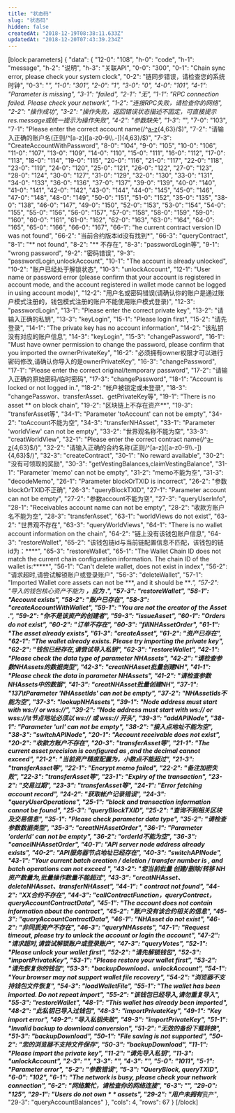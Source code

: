 ```yaml
---
title: "状态码"
slug: "状态码"
hidden: false
createdAt: "2018-12-19T08:38:11.633Z"
updatedAt: "2018-12-20T07:43:39.234Z"
---
```

[block:parameters]
{
  "data": {
    "12-0": "108",
    "h-0": "code",
    "h-1": "message",
    "h-2": "说明",
    "h-3": "关联API",
    "0-0": "300",
    "0-1": "Chain sync error, please check your system clock",
    "0-2": "链同步错误，请检查您的系统时钟",
    "0-3": "*",
    "1-0": "301",
    "2-0": "1",
    "3-0": "0",
    "4-0": "101",
    "4-1": "Parameter is missing",
    "3-1": "failed",
    "2-1": "无",
    "1-1": "RPC connection failed. Please check your network",
    "1-2": "连接RPC失败，请检查你的网络",
    "2-2": "操作成功",
    "3-2": "操作失败，返回错误状态描述不固定，可直接提示res.message或统一提示为操作失败",
    "4-2": "参数缺失",
    "1-3": "*",
    "7-0": "103",
    "7-1": "Please enter the correct account name(/^[a-z]([a-z0-9\\.-]){4,63}/$)",
    "7-2": "请输入正确的账户名(正则/^[a-z]([a-z0-9\\.-]){4,63}/$)",
    "7-3": "CreateAccountWithPassword",
    "8-0": "104",
    "9-0": "105",
    "10-0": "106",
    "11-0": "107",
    "13-0": "109",
    "14-0": "110",
    "15-0": "111",
    "16-0": "112",
    "17-0": "113",
    "18-0": "114",
    "19-0": "115",
    "20-0": "116",
    "21-0": "117",
    "22-0": "118",
    "23-0": "119",
    "24-0": "120",
    "25-0": "121",
    "26-0": "122",
    "27-0": "123",
    "28-0": "124",
    "30-0": "127",
    "31-0": "129",
    "32-0": "130",
    "33-0": "131",
    "34-0": "133",
    "36-0": "136",
    "37-0": "137",
    "39-0": "139",
    "40-0": "140",
    "41-0": "141",
    "42-0": "142",
    "43-0": "144",
    "44-0": "145",
    "45-0": "146",
    "47-0": "148",
    "48-0": "149",
    "50-0": "151",
    "51-0": "152",
    "35-0": "135",
    "38-0": "138",
    "46-0": "147",
    "49-0": "150",
    "52-0": "153",
    "53-0": "154",
    "54-0": "155",
    "55-0": "156",
    "56-0": "157",
    "57-0": "158",
    "58-0": "159",
    "59-0": "160",
    "60-0": "161",
    "61-0": "162",
    "62-0": "163",
    "63-0": "164",
    "64-0": "165",
    "65-0": "166",
    "66-0": "167",
    "66-1": "he current contract version ID was not found",
    "66-2": "当前合约版本id没有找到*",
    "66-3": "queryContract",
    "8-1": "** not found",
    "8-2": "** 不存在",
    "8-3": "passwordLogin等",
    "9-1": "wrong password",
    "9-2": "密码错误",
    "9-3": "passwordLogin,unlockAccount",
    "10-1": "The account is already unlocked",
    "10-2": "账户已经处于解锁状态",
    "10-3": "unlockAccount",
    "12-1": "User name or password error (please confirm that your account is registered in account mode, and the account registered in wallet mode cannot be logged in using account mode)",
    "12-2": "用户名或密码错误(请确认你的账户是通过账户模式注册的，钱包模式注册的账户不能使用账户模式登录)",
    "12-3": "passwordLogin",
    "13-1": "Please enter the correct private key",
    "13-2": "请输入正确的私钥",
    "13-3": "keyLogin",
    "15-1": "Please login first",
    "15-2": "请先登录",
    "14-1": "The private key has no account information",
    "14-2": "该私钥没有对应的账户信息",
    "14-3": "keyLogin",
    "15-3": "changePassword",
    "16-1": "Must have owner permission to change the password, please confirm that you imported the ownerPrivateKey",
    "16-2": "必须拥有owner权限才可以进行密码修改,请确认你导入的是ownerPrivateKey",
    "16-3": "changePassword",
    "17-1": "Please enter the correct original/temporary password",
    "17-2": "请输入正确的原始密码/临时密码",
    "17-3": "changePassword",
    "18-1": "Account is locked or not logged in.",
    "18-2": "帐户被锁定或未登录",
    "18-3": "changePasswor、transferAsset、getPrivateKey等",
    "19-1": "There is no asset ** on block chain",
    "19-2": "区块链上不存在资产**",
    "19-3": "transferAsset等",
    "34-1": "Parameter 'toAccount' can not be empty",
    "34-2": "toAccount不能为空",
    "34-3": "transferNHAsset",
    "33-1": "Parameter 'worldView' can not be empty",
    "33-2": "世界观名称不能为空",
    "33-3": "creatWorldView",
    "32-1": "Please enter the correct contract name(/^[a-z]([a-z0-9\\.-]){4,63}$/)",
    "32-2": "请输入正确的合约名称(正则/^[a-z]([a-z0-9\\.-]){4,63}$/)",
    "32-3": "createContract",
    "30-1": "No reward available",
    "30-2": "没有可领取的奖励",
    "30-3": "getVestingBalances,claimVestingBalance",
    "31-1": "Parameter 'memo' can not be empty",
    "31-2": "memo不能为空",
    "31-3": "decodeMemo",
    "26-1": "Parameter blockOrTXID is incorrect",
    "26-2": "参数blockOrTXID不正确",
    "26-3": "queryBlockTXID",
    "27-1": "Parameter account can not be empty",
    "27-2": "参数account不能为空",
    "27-3": "queryUserInfo",
    "28-1": "Receivables account name can not be empty",
    "28-2": "收款方账户名不能为空",
    "28-3": "transferAsset",
    "63-1": "worldViews do not exist",
    "63-2": "世界观不存在",
    "63-3": "queryWorldViews",
    "64-1": "There is no wallet account information on the chain",
    "64-2": "链上没有该钱包账户信息",
    "64-3": "restoreWallet",
    "65-2": "该钱包链id与当前链配置信息不匹配，该钱包的链id为：****",
    "65-3": "restoreWallet",
    "65-1": "The Wallet Chain ID does not match the current chain configuration information. The chain ID of the wallet is:*****",
    "56-1": "Can't delete wallet, does not exist in index",
    "56-2": "请求超时,请尝试解锁账户或登录账户",
    "56-3": "deleteWallet",
    "57-1": "Imported Wallet core assets can not be ***, and it should be ***.",
    "57-2": "导入的钱包核心资产不能为 ***，应为 ***.",
    "57-3": "restoreWallet",
    "58-1": "Account exists",
    "58-2": "账户已存在",
    "58-3": "createAccountWithWallet",
    "59-1": "You are not the creator of the Asset ***.",
    "59-2": "你不是该资产的创建者",
    "59-3": "issueAsset",
    "60-1": "Orders do not exist",
    "60-2": "订单不存在",
    "60-3": "fillNHAssetOrder",
    "61-1": "The asset already exists",
    "61-3": "createAsset",
    "61-2": "资产已存在",
    "62-1": "The wallet already exists. Please try importing the private key",
    "62-2": "钱包已经存在,请尝试导入私钥",
    "62-3": "restoreWallet",
    "42-1": "Please check the data type of parameter NHAssets",
    "42-2": "请检查参数NHAssets的数据类型",
    "42-3": "creatNHAsset批量创建NH",
    "41-1": "Please check the data in parameter NHAssets",
    "41-2": "请检查参数NHAssets中的数据",
    "41-3": "creatNHAsset批量创建NH",
    "37-1": "137\tParameter 'NHAssetIds' can not be empty",
    "37-2": "NHAssetIds不能为空",
    "37-3": "lookupNHAssets",
    "39-1": "Node address must start with ws:// or wss://",
    "39-2": "Node address must start with ws:// or wss://\t节点地址必须以 ws:// 或 wss:// 开头",
    "39-3": "addAPINode",
    "38-1": "Parameter 'url' can not be empty",
    "38-2": "接入点地址不能为空",
    "38-3": "switchAPINode",
    "20-1": "Account receivable does not exist",
    "20-2": "收款方账户不存在",
    "20-3": "transferAsset等",
    "21-1": "The current asset precision is configured as *,and the decimal cannot exceed",
    "21-2": "当前资产精度配置为*，小数点不能超过*",
    "21-3": "transferAsset等",
    "22-1": "Encrypt memo failed",
    "22-2": "备注加密失败",
    "22-3": "transferAsset等",
    "23-1": "Expiry of the transaction",
    "23-2": "交易过期",
    "23-3": "transferAsset等",
    "24-1": "Error fetching account record",
    "24-2": "获取帐户记录错误",
    "24-3": "queryUserOperations",
    "25-1": "block and transaction information cannot be found",
    "25-3": "queryBlockTXID",
    "25-2": "查询不到相关区块及交易信息",
    "35-1": "Please check parameter data type",
    "35-2": "请检查参数数据类型",
    "35-3": "creatNHAssetOrder",
    "36-1": "Parameter 'orderId' can not be empty",
    "36-2": "orderId不能为空",
    "36-3": "cancelNHAssetOrder",
    "40-1": "API server node address already exists",
    "40-2": "API服务器节点地址已经存在",
    "40-3": "switchAPINode",
    "43-1": "Your current batch creation / deletion / transfer number is *, and batch operations can not exceed *",
    "43-2": "您当前批量 创建/删除/转移 NH资产数量为*,批量操作数量不能超过*",
    "43-3": "creatNHAsset、deleteNHAsset、transferNHAsset",
    "44-1": "** contract not found",
    "44-2": "XX合约不存在",
    "44-3": "callContractFunction，queryContract，queryAccountContractData",
    "45-1": "The account does not contain information about the contract",
    "45-2": "账户没有该合约相关的信息",
    "45-3": "queryAccountContractData",
    "46-1": "NHAsset do not exist",
    "46-2": "非同质资产不存在",
    "46-3": "queryNHAssets",
    "47-1": "Request timeout, please try to unlock the account or login the account",
    "47-2": "请求超时,请尝试解锁账户或登录账户",
    "47-3": "queryVotes",
    "52-1": "Please unlock your wallet first",
    "52-2": "请先解锁钱包",
    "52-3": "importPrivateKey",
    "53-1": "Please restore your wallet first",
    "53-2": "请先恢复你的钱包",
    "53-3": "backupDownload、unlockAccount",
    "54-1": "Your browser may not support wallet file recovery",
    "54-2": "浏览器不支持钱包文件恢复",
    "54-3": "loadWalletFile",
    "55-1": "The wallet has been imported. Do not repeat import",
    "55-2": "该钱包已经导入,请勿重复导入",
    "55-3": "restoreWallet",
    "48-1": "This wallet has already been imported",
    "48-2": "此私钥已导入过钱包",
    "48-3": "importPrivateKey",
    "49-1": "Key import error",
    "49-2": "导入私钥失败",
    "49-3": "importPrivateKey",
    "51-1": "Invalid backup to download conversion",
    "51-2": "无效的备份下载转换",
    "51-3": "backupDownload",
    "50-1": "File saving is not supported",
    "50-2": "您的浏览器不支持文件保存",
    "50-3": "backupDownload",
    "11-1": "Please import the private key",
    "11-2": "请先导入私钥",
    "11-3": "unlockAccount",
    "2-3": "*",
    "3-3": "*",
    "4-3": "*",
    "5-0": "1011",
    "5-1": "Parameter error",
    "5-2": "参数错误",
    "5-3": "QueryBlock, queryTXID",
    "6-0": "102",
    "6-1": "The network is busy, please check your network connection",
    "6-2": "网络繁忙，请检查你的网络连接",
    "6-3": "*",
    "29-0": "125",
    "29-1": "Users do not own * * assets",
    "29-2": "用户未拥有***资产",
    "29-3": "queryAccountBalances"
  },
  "cols": 4,
  "rows": 67
}
[/block]